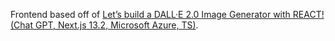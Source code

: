 Frontend based off of [Let’s build a DALL·E 2.0 Image Generator with REACT! (Chat GPT, Next.js 13.2, Microsoft Azure, TS)](https://www.youtube.com/watch?v=0qHnVYSxZ4k).